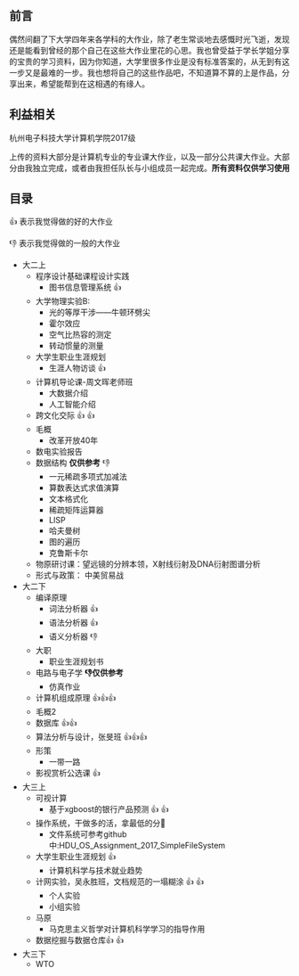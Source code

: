 ## 前言

偶然间翻了下大学四年来各学科的大作业，除了老生常谈地去感慨时光飞逝，发现还是能看到曾经的那个自己在这些大作业里花的心思。我也曾受益于学长学姐分享的宝贵的学习资料，因为你知道，大学里很多作业是没有标准答案的，从无到有这一步又是最难的一步。我也想将自己的这些作品吧，不知道算不算的上是作品，分享出来，希望能帮到在这相遇的有缘人。

## 利益相关

杭州电子科技大学计算机学院2017级

上传的资料大部分是计算机专业的专业课大作业，以及一部分公共课大作业。大部分由我独立完成，或者由我担任队长与小组成员一起完成。**所有资料仅供学习使用**

## 目录

👍 表示我觉得做的好的大作业

👎 表示我觉得做的一般的大作业

+ 大二上
  + 程序设计基础课程设计实践
    + 图书信息管理系统 👍 
  + 大学物理实验B:
    + 光的等厚干涉——牛顿环劈尖
    + 霍尔效应
    + 空气比热容的测定
    + 转动惯量的测量
  + 大学生职业生涯规划
    + 生涯人物访谈 👍
  + 计算机导论课-周文晖老师班
    + 大数据介绍
    + 人工智能介绍
  + 跨文化交际 👍 👍 
  + 毛概
    + 改革开放40年
  + 数电实验报告
  + 数据结构 **仅供参考** 👎
    + 一元稀疏多项式加减法
    + 算数表达式求值演算
    + 文本格式化
    + 稀疏矩阵运算器
    + LISP
    + 哈夫曼树
    + 图的遍历
    + 克鲁斯卡尔
  + 物原研讨课：望远镜的分辨本领，X射线衍射及DNA衍射图谱分析
  + 形式与政策： 中美贸易战
+ 大二下
  + 编译原理
    + 词法分析器 👍
    + 语法分析器 👍
    + 语义分析器 👎
  + 大职
    + 职业生涯规划书
  + 电路与电子学 **👎仅供参考**
    + 仿真作业
  + 计算机组成原理 👍👍👍
  + 毛概2
  + 数据库 👍👍
  + 算法分析与设计，张旻班 👍👍👍
  + 形策
    + 一带一路
  + 影视赏析公选课 👍
+ 大三上
  + 可视计算
    + 基于xgboost的银行产品预测 👍 👍 
  + 操作系统，干做多的活，拿最低的分🤬
    + 文件系统可参考github中:HDU_OS_Assignment_2017_SimpleFileSystem
  + 大学生职业生涯规划 👍
    + 计算机科学与技术就业趋势
  + 计网实验，吴永胜班，文档规范的一塌糊涂 👍 👍 
    + 个人实验
    + 小组实验
  + 马原
    + 马克思主义哲学对计算机科学学习的指导作用
  + 数据挖掘与数据仓库👍 👍 
+ 大三下
  + WTO

